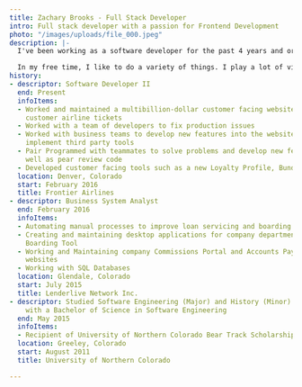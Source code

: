 ```yaml
---
title: Zachary Brooks - Full Stack Developer
intro: Full stack developer with a passion for Frontend Development
photo: "/images/uploads/file_000.jpeg"
description: |-
  I've been working as a software developer for the past 4 years and originally started working mainly with back end systems in C# since that what I focused on during my time at the University of Northern Colorado and was really interested in game development. It wasn't until after I had graduated and started working at Frontier Airlines that I was introduced the Vue.js and fell in love with web and front end development. Currently I work as a Full Stack Developer for Frontier Airlines and work both with Vue.js and .NET Core primarily. I am also a co-organizer of the JAMStack Denver Meetup and run the audio/video piece for the group as well as have given a couple of presentations.

  In my free time, I like to do a variety of things. I play a lot of video games since that is originally what got me into development in the first place, The Witcher 3, Mass Effect, and Nier:Automata being some of my favorites. I love to listen to a variety of music from K-Pop to Metalcore, Jazz to Chiptune, I like to think it's quite eclectic. My love of music has also inspired me to start creating Beat Saber maps for some of my favorite tracks! In the winter time I like to go snowboarding up in the beautiful Colorado mountains, and I recently started getting into photography as well.
history:
- descriptor: Software Developer II
  end: Present
  infoItems:
  - Worked and maintained a multibillion-dollar customer facing website that booked
    customer airline tickets
  - Worked with a team of developers to fix production issues
  - Worked with business teams to develop new features into the website as well as
    implement third party tools
  - Pair Programmed with teammates to solve problems and develop new features, as
    well as pear review code
  - Developed customer facing tools such as a new Loyalty Profile, Bundles Ancillary
  location: Denver, Colorado
  start: February 2016
  title: Frontier Airlines
- descriptor: Business System Analyst
  end: February 2016
  infoItems:
  - Automating manual processes to improve loan servicing and boarding efficiency
  - Creating and maintaining desktop applications for company departments. I.E. Loan
    Boarding Tool
  - Working and Maintaining company Commissions Portal and Accounts Payable Processing
    websites
  - Working with SQL Databases
  location: Glendale, Colorado
  start: July 2015
  title: Lenderlive Network Inc.
- descriptor: Studied Software Engineering (Major) and History (Minor) and Graduated
    with a Bachelor of Science in Software Engineering
  end: May 2015
  infoItems:
  - Recipient of University of Northern Colorado Bear Track Scholarship
  location: Greeley, Colorado
  start: August 2011
  title: University of Northern Colorado

---
```


